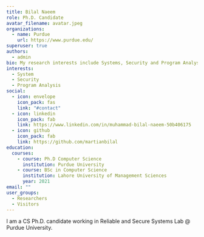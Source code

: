 ```yaml
---
title: Bilal Naeem
role: Ph.D. Candidate
avatar_filename: avatar.jpeg
organizations:
  - name: Purdue
    url: https://www.purdue.edu/
superuser: true
authors:
  - admin
bio: My research interests include Systems, Security and Program Analysis.
interests:
  - System
  - Security
  - Program Analysis
social:
  - icon: envelope
    icon_pack: fas
    link: "#contact"
  - icon: linkedin
    icon_pack: fab
    link: https://www.linkedin.com/in/muhammad-bilal-naeem-50b406175
  - icon: github
    icon_pack: fab
    link: https://github.com/martianbilal
education:
  courses:
    - course: Ph.D Computer Science
      institution: Purdue University
    - course: BSc in Computer Science
      institution: Lahore University of Management Sciences
      year: 2021
email: ""
user_groups:
  - Researchers
  - Visitors
---
```

I am a CS Ph.D. candidate working in Reliable and Secure Systems Lab @ Purdue University.
